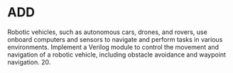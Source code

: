 # ADD
Robotic vehicles, such as autonomous cars, drones, and rovers, use onboard computers  and sensors to navigate and perform tasks in various environments. Implement a Verilog module to control the movement and navigation of a robotic  vehicle, including obstacle avoidance and waypoint navigation. 20.
